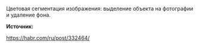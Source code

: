 Цветовая сегментация изображения: выделение объекта на фотографии и удаление фона.

**Источник:**

https://habr.com/ru/post/332464/
